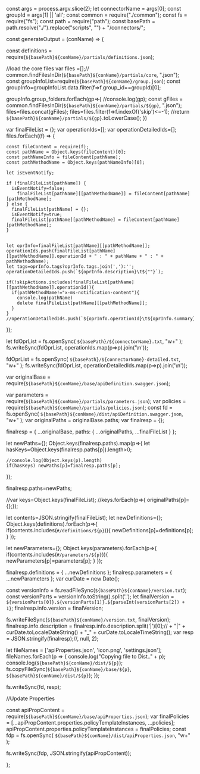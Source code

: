 const args = process.argv.slice(2);
let connectorName = args[0];
const groupId = args[1] || 'all';
const common = require("./common");
const fs = require("fs");
const path = require("path");
const basePath = path.resolve("./").replace("scripts", "") + "/connectors/";

const generateOutput = (conName) => {

  const definitions = require(`${basePath}${conName}/partials/definitions.json`);

  //load the core files
  var files =[];// common.findFilesInDir(`${basePath}${conName}/partials/core`, ".json");
  const groupInfoList=require(`${basePath}${conName}/group.json`);
  const groupInfo=groupInfoList.data.filter(f=>f.group_id==groupId)[0];


  groupInfo.group_folders.forEach(gp=>{
    //console.log(gp);
    const gFiles = common.findFilesInDir(`${basePath}${conName}/partials/${gp}`, ".json");
    files=files.concat(gFiles);
    files=files.filter(f=>f.indexOf('skip')<=-1);
    //return `${basePath}${conName}/partials/${gp}`.toLowerCase();
  })
 


  
  var finalFileList = {};
  var operationIds=[];
  var operationDetailedIds=[];
  files.forEach((f) => {
  
    const fileContent = require(f);
    const pathName = Object.keys(fileContent)[0];
    const pathNameInfo = fileContent[pathName];
    const pathMethodName = Object.keys(pathNameInfo)[0];

    let isEventNotify;

    if (finalFileList[pathName]) {
      isEventNotify=false;
        finalFileList[pathName][[pathMethodName]] = fileContent[pathName][pathMethodName];
    } else {
      finalFileList[pathName] = {};
      isEventNotify=true;
      finalFileList[pathName][pathMethodName] = fileContent[pathName][pathMethodName];
    }

      
    let oprInfo=finalFileList[pathName][[pathMethodName]];
    operationIds.push(finalFileList[pathName][[pathMethodName]].operationId + " : " + pathName + " : " + pathMethodName);
    let tags=oprInfo.tags?oprInfo.tags.join(','):'';
    operationDetailedIds.push(`${oprInfo.description}\t${""}`);

    if(!skipActions.includes(finalFileList[pathName][[pathMethodName]].operationId)){
      if(pathMethodName!="x-ms-notification-content"){
        console.log(pathName)
        delete finalFileList[pathName][[pathMethodName]];
      }
    }
    //operationDetailedIds.push(`${oprInfo.operationId}\t${oprInfo.summary}\t${oprInfo.description}\t${tags}\t${pathMethodName}`);

  });


  let fdOprList = fs.openSync(
    `${basePath}/${connectorName}.txt`,
    "w+"
  );
  fs.writeSync(fdOprList, operationIds.map(p=>p).join('\n'));


  fdOprList = fs.openSync(
    `${basePath}/${connectorName}-detailed.txt`,
    "w+"
  );
  fs.writeSync(fdOprList, operationDetailedIds.map(p=>p).join('\n'));



  var originalBase = require(`${basePath}${conName}/base/apiDefinition.swagger.json`);
  
  var parameters = require(`${basePath}${conName}/partials/parameters.json`);
  var policies = require(`${basePath}${conName}/partials/policies.json`);
  const fd = fs.openSync(
    `${basePath}${conName}/dist/apiDefinition.swagger.json`,
    "w+"
  );
  var originalPaths = originalBase.paths;
  var finalresp = {};

  finalresp = { ...originalBase, paths: { ...originalPaths, ...finalFileList } };

 let newPaths={};
  Object.keys(finalresp.paths).map(p=>{
    let hasKeys=Object.keys(finalresp.paths[p]).length>0;
    
    //console.log(Object.keys(p).length)
    if(hasKeys) newPaths[p]=finalresp.paths[p];

  });

  finalresp.paths=newPaths;

  //var keys=Object.keys(finalFileList);
  //keys.forEach(p=>{ originalPaths[p]={};});

  let contents=JSON.stringify(finalFileList);
  let newDefinitions={};
  Object.keys(definitions).forEach(p=>{
    if(contents.includes(`#/definitions/${p}`)){
      newDefinitions[p]=definitions[p];
    }
  });

  let newParameters={};
  Object.keys(parameters).forEach(p=>{
    if(contents.includes(`#/parameters/${p}`)){
      newParameters[p]=parameters[p];
    }
  });




  finalresp.definitions = { ...newDefinitions };
  finalresp.parameters = { ...newParameters };
  var curDate = new Date();

  const versionInfo = fs.readFileSync(`${basePath}${conName}/version.txt`);
  const versionParts = versionInfo.toString().split('.');
  let finalVersion = `${versionParts[0]}.${versionParts[1]}.${parseInt(versionParts[2]) + 1}`;
    finalresp.info.version = finalVersion;

  fs.writeFileSync(`${basePath}${conName}/version.txt`, finalVersion);
  finalresp.info.description = finalresp.info.description.split('|')[0];// + "|" + curDate.toLocaleDateString() + "_" + curDate.toLocaleTimeString();
  var resp = JSON.stringify(finalresp);//, null, 2);

  let fileNames = ['apiProperties.json', 'icon.png', 'settings.json'];
  fileNames.forEach(p => {
    console.log("Copying file to Dist.." + p);
    console.log(`${basePath}${conName}/dist/${p}`);
    fs.copyFileSync(`${basePath}${conName}/base/${p}`, `${basePath}${conName}/dist/${p}`);
  });

  fs.writeSync(fd, resp);

  //Update Properties

  const apiPropContent = require(`${basePath}${conName}/base/apiProperties.json`);
  var finalPolicies = [...apiPropContent.properties.policyTemplateInstances, ...policies];
  apiPropContent.properties.policyTemplateInstances = finalPolicies;
  const fdp = fs.openSync(
    `${basePath}${conName}/dist/apiProperties.json`,
    "w+"
  );

  fs.writeSync(fdp, JSON.stringify(apiPropContent));

};
